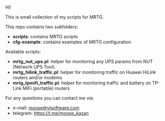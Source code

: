 Hi!

This is small collection of my scripts for MRTG.

This repo contains two subfolders:
- **scripts**: contains MRTG scripts
- **cfg-example**: contains examples of MRTG configuration

Available scripts:
- **mrtg_nut_ups.pl**: helper for monitoring any UPS params from NUT (Network UPS Tool). 
- **mrtg_hilink_traffic.pl**: helper for monitoring traffic on Huawei HiLink routers and/or modems
- **mrtg_tpmifi_traffic.pl**: helper for monitoring traffic and battery on TP-Link MiFi (portable) routers

For any questions you can contact me via:

- e-mail: moose@ylsoftware.com
- telegram: https://t.me/moose_kazan
